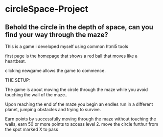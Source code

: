 # circleSpace-Project

## Behold the circle in the depth of space, can you find your way through the maze?

This is a game i developed myself using common html5 tools


first page is the homepage that shows a red ball that moves like a heartbeat.

clicking newgame allows the game to commence.


THE SETUP:

The game is about moving the circle through the maze while you avoid touching the wall of the maze..

Upon reaching the end of the maze you begin an endles run in a different planet, jumping obstacles and trying to survive.

Earn points by successfully moving through the maze without touching the walls, earn 50 or more points to access level 2. move the circle furthur from the spot marked X to pass
